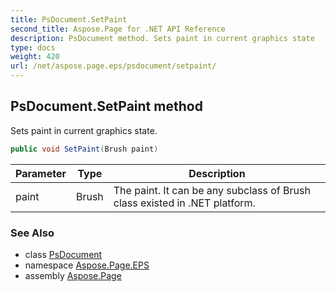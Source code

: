 ```yaml
---
title: PsDocument.SetPaint
second_title: Aspose.Page for .NET API Reference
description: PsDocument method. Sets paint in current graphics state
type: docs
weight: 420
url: /net/aspose.page.eps/psdocument/setpaint/
---
```

## PsDocument.SetPaint method

Sets paint in current graphics state.

```csharp
public void SetPaint(Brush paint)
```

| Parameter | Type | Description |
| --- | --- | --- |
| paint | Brush | The paint. It can be any subclass of Brush class existed in .NET platform. |

### See Also

* class [PsDocument](../)
* namespace [Aspose.Page.EPS](../../psdocument/)
* assembly [Aspose.Page](../../../)


